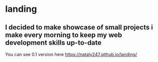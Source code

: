 # landing

## I decided to make showcase of small projects i make every morning to keep my web development skills up-to-date
You can see 0.1 version here https://nataly247.github.io/landing/
